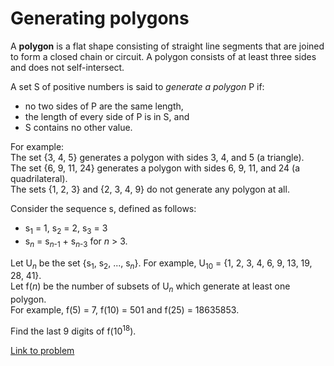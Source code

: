 # Generating polygons

<p>
A <b>polygon</b> is a flat shape consisting of straight line segments that are joined to form a closed chain or circuit. A polygon consists of at least three sides and does not self-intersect.
</p>

<p>
A set S of positive numbers is said to <i>generate a polygon</i> P if:</p><ul><li> no two sides of P are the same length,
</li><li> the length of every side of P is in S, and
</li><li> S contains no other value.
</li></ul><p>
For example:<br />
The set {3, 4, 5} generates a polygon with sides 3, 4, and 5 (a triangle).<br />
The set {6, 9, 11, 24} generates a polygon with sides 6, 9, 11, and 24 (a quadrilateral).<br />
The sets {1, 2, 3} and {2, 3, 4, 9} do not generate any polygon at all.<br /></p>

<p>
Consider the sequence s, defined as follows:</p><ul><li>s<sub>1</sub> = 1, s<sub>2</sub> = 2, s<sub>3</sub> = 3
</li><li>s<sub><var>n</var></sub> = s<sub><var>n</var>-1</sub> + s<sub><var>n</var>-3</sub> for <var>n</var> &gt; 3.
</li></ul><p>
Let U<sub><var>n</var></sub> be the set {s<sub>1</sub>, s<sub>2</sub>, ..., s<sub><var>n</var></sub>}. For example, U<sub>10</sub> = {1, 2, 3, 4, 6, 9, 13, 19, 28, 41}.<br />
Let f(<var>n</var>) be the number of subsets of U<sub><var>n</var></sub> which generate at least one polygon.<br />
For example, f(5) = 7, f(10) = 501 and f(25) = 18635853.
</p>

<p>
Find the last 9 digits of f(10<sup>18</sup>).
</p>

[Link to problem](https://projecteuler.net/problem=382)
